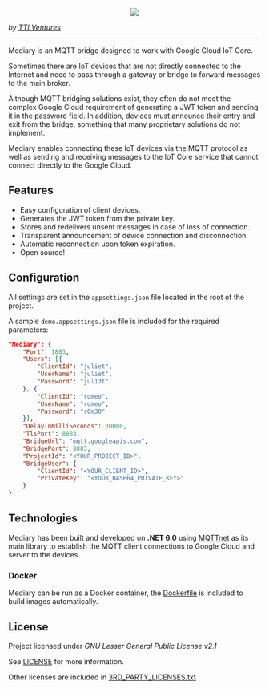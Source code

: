<p align="center">
  <img src="https://i.imgur.com/TvTOd00.png">
</p>

_by [TTI Ventures](https://ttiventures.com/)_

------------------------------------------------------------------------------

Mediary is an MQTT bridge designed to work with Google Cloud IoT Core. 

Sometimes there are IoT devices that are not directly connected to the Internet and need to pass through a gateway or bridge to forward messages to the main broker. 

Although MQTT bridging solutions exist, they often do not meet the complex Google Cloud requirement of generating a JWT token and sending it in the password field. In addition, devices must announce their entry and exit from the bridge, something that many proprietary solutions do not implement.

Mediary enables connecting these IoT devices via the MQTT protocol as well as sending and receiving messages to the IoT Core service that cannot connect directly to the Google Cloud.

## Features

* Easy configuration of client devices.
* Generates the JWT token from the private key.
* Stores and redelivers unsent messages in case of loss of connection.
* Transparent announcement of device connection and disconnection.
* Automatic reconnection upon token expiration.
* Open source!

## Configuration

All settings are set in the `appsettings.json` file located in the root of the project. 

A sample `demo.appsettings.json` file is included for the required parameters:

```json
"Mediary": {
    "Port": 1883,
    "Users": [{
        "ClientId": "juliet",
        "UserName": "juliet",
        "Password": "jul13t"
    }, {
        "ClientId": "romeo",
        "UserName": "romeo",
        "Password": "r0m30"
    }],
    "DelayInMilliSeconds": 30000,
    "TlsPort": 8883,
    "BridgeUrl": "mqtt.googleapis.com",
    "BridgePort": 8883,
    "ProjectId": "<YOUR_PROJECT_ID>",
    "BridgeUser": {
        "ClientId": "<YOUR_CLIENT_ID>",
        "PrivateKey": "<YOUR_BASE64_PRIVATE_KEY>"
    }
}
```

## Technologies

Mediary has been built and developed on **.NET 6.0** using [MQTTnet](https://github.com/dotnet/MQTTnet) as its main library to establish the MQTT client connections to Google Cloud and server to the devices.

### Docker

Mediary can be run as a Docker container, the [Dockerfile](src/Mediary/Dockerfile) is included to build images automatically.

## License

Project licensed under *GNU Lesser General Public License v2.1*

See [LICENSE](LICENSE) for more information.

Other licenses are included in [3RD_PARTY_LICENSES.txt](3RD_PARTY_LICENSES.txt)

